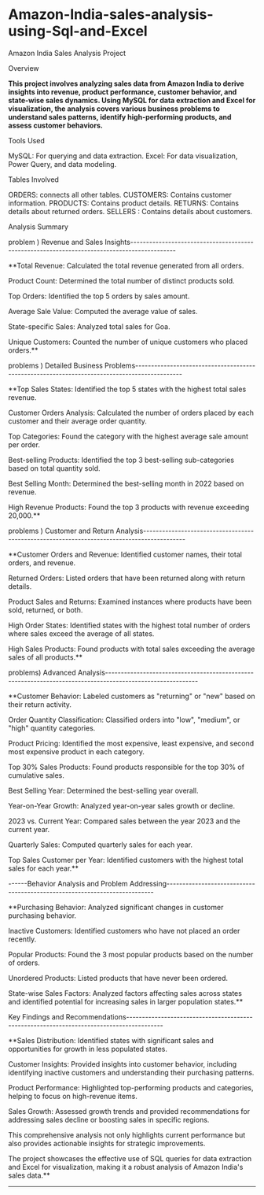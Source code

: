 # Amazon-India-sales-analysis-using-Sql-and-Excel

Amazon India Sales Analysis Project

Overview

**This project involves analyzing sales data from Amazon India to derive insights into revenue, product performance, customer behavior, and state-wise sales dynamics. 
Using MySQL for data extraction and Excel for visualization, the analysis covers various business problems to understand sales patterns, identify high-performing products, and assess customer behaviors.**

Tools Used

MySQL: For querying and data extraction.
Excel: For data visualization, Power Query, and data modeling.

Tables Involved

ORDERS: connects all other tables.
CUSTOMERS: Contains customer information.
PRODUCTS: Contains product details.
RETURNS: Contains details about returned orders.
SELLERS : Contains details about customers.


Analysis Summary

problem )  Revenue and Sales Insights--------------------------------------------------------------------------------------------

**Total Revenue: Calculated the total revenue generated from all orders.

Product Count: Determined the total number of distinct products sold.

Top Orders: Identified the top 5 orders by sales amount.

Average Sale Value: Computed the average value of sales.

State-specific Sales: Analyzed total sales for Goa.

Unique Customers: Counted the number of unique customers who placed orders.**


problems )   Detailed Business Problems---------------------------------------------------------------------------------------------

**Top Sales States: Identified the top 5 states with the highest total sales revenue.

Customer Orders Analysis: Calculated the number of orders placed by each customer and their average order quantity.

Top Categories: Found the category with the highest average sale amount per order.

Best-selling Products: Identified the top 3 best-selling sub-categories based on total quantity sold.

Best Selling Month: Determined the best-selling month in 2022 based on revenue.

High Revenue Products: Found the top 3 products with revenue exceeding 20,000.**

problems )  Customer and Return Analysis-------------------------------------------------------------------------------------------

**Customer Orders and Revenue: Identified customer names, their total orders, and revenue.

Returned Orders: Listed orders that have been returned along with return details.

Product Sales and Returns: Examined instances where products have been sold, returned, or both.

High Order States: Identified states with the highest total number of orders where sales exceed the average of all states.

High Sales Products: Found products with total sales exceeding the average sales of all products.**

problems) Advanced Analysis-----------------------------------------------------------------------------------------------------------

**Customer Behavior: Labeled customers as "returning" or "new" based on their return activity.

Order Quantity Classification: Classified orders into "low", "medium", or "high" quantity categories.

Product Pricing: Identified the most expensive, least expensive, and second most expensive product in each category.

Top 30% Sales Products: Found products responsible for the top 30% of cumulative sales.

Best Selling Year: Determined the best-selling year overall.

Year-on-Year Growth: Analyzed year-on-year sales growth or decline.

2023 vs. Current Year: Compared sales between the year 2023 and the current year.

Quarterly Sales: Computed quarterly sales for each year.

Top Sales Customer per Year: Identified customers with the highest total sales for each year.**


------Behavior Analysis and Problem Addressing--------------------------------------------------------------------------

**Purchasing Behavior: Analyzed significant changes in customer purchasing behavior.

Inactive Customers: Identified customers who have not placed an order recently.

Popular Products: Found the 3 most popular products based on the number of orders.

Unordered Products: Listed products that have never been ordered.

State-wise Sales Factors: Analyzed factors affecting sales across states and identified potential for increasing sales in larger population states.**

Key Findings and Recommendations-----------------------------------------------------------------------------------------

**Sales Distribution: Identified states with significant sales and opportunities for growth in less populated states.

Customer Insights: Provided insights into customer behavior, including identifying inactive customers and understanding their purchasing patterns.

Product Performance: Highlighted top-performing products and categories, helping to focus on high-revenue items.

Sales Growth: Assessed growth trends and provided recommendations for addressing sales decline or boosting sales in specific regions.

This comprehensive analysis not only highlights current performance but also provides actionable insights for strategic improvements. 

The project showcases the effective use of SQL queries for data extraction and Excel for visualization, making it a robust analysis of Amazon India's sales data.**


------------------------------------------------------------------------------------------------------------------



